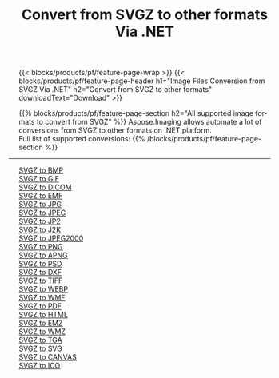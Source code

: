 ﻿---
title: Convert from SVGZ to other formats Via .NET 
weight: 3920
url: /net/conversion/from/svgz 
lang: en
langdirlevel: 2
locales: zh-hans,ja,it,ru,de,es,fr,nl,id,lt,pl,pt,vi,tr,ko,zh-hant,ar,hi,th,sv,cs,uk,he
description: Using Aspose.Imaging you can easily convert from SVGZ to other formats
---

{{< blocks/products/pf/feature-page-wrap >}}
{{< blocks/products/pf/feature-page-header h1="Image Files Conversion from SVGZ Via .NET" h2="Convert from SVGZ to other formats" downloadText="Download" >}}


{{% blocks/products/pf/feature-page-section  h2="All supported image formats to convert from SVGZ" %}}
Aspose.Imaging allows automate a lot of conversions from SVGZ to other formats on .NET platform.
<br/>
Full list of supported conversions:
{{% /blocks/products/pf/feature-page-section %}}
<div class="container-fluid productfamilypage bg-gray">
    <div class="convertypes bg-gray agp-content section">
        <div class="container">
		<hr style="margin-left:-20px;"/>
		<div class="row other-converters">
		    <div class='col-md-2 other-converter remove-lp remove-rp'><a href="/imaging/net/conversion/svgz-to-bmp" >SVGZ to BMP</a></div><div class='col-md-2 other-converter remove-lp remove-rp'><a href="/imaging/net/conversion/svgz-to-gif" >SVGZ to GIF</a></div><div class='col-md-2 other-converter remove-lp remove-rp'><a href="/imaging/net/conversion/svgz-to-dicom" >SVGZ to DICOM</a></div><div class='col-md-2 other-converter remove-lp remove-rp'><a href="/imaging/net/conversion/svgz-to-emf" >SVGZ to EMF</a></div><div class='col-md-2 other-converter remove-lp remove-rp'><a href="/imaging/net/conversion/svgz-to-jpg" >SVGZ to JPG</a></div><div class='col-md-2 other-converter remove-lp remove-rp'><a href="/imaging/net/conversion/svgz-to-jpeg" >SVGZ to JPEG</a></div><div class='col-md-2 other-converter remove-lp remove-rp'><a href="/imaging/net/conversion/svgz-to-jp2" >SVGZ to JP2</a></div><div class='col-md-2 other-converter remove-lp remove-rp'><a href="/imaging/net/conversion/svgz-to-j2k" >SVGZ to J2K</a></div><div class='col-md-2 other-converter remove-lp remove-rp'><a href="/imaging/net/conversion/svgz-to-jpeg2000" >SVGZ to JPEG2000</a></div><div class='col-md-2 other-converter remove-lp remove-rp'><a href="/imaging/net/conversion/svgz-to-png" >SVGZ to PNG</a></div><div class='col-md-2 other-converter remove-lp remove-rp'><a href="/imaging/net/conversion/svgz-to-apng" >SVGZ to APNG</a></div><div class='col-md-2 other-converter remove-lp remove-rp'><a href="/imaging/net/conversion/svgz-to-psd" >SVGZ to PSD</a></div><div class='col-md-2 other-converter remove-lp remove-rp'><a href="/imaging/net/conversion/svgz-to-dxf" >SVGZ to DXF</a></div><div class='col-md-2 other-converter remove-lp remove-rp'><a href="/imaging/net/conversion/svgz-to-tiff" >SVGZ to TIFF</a></div><div class='col-md-2 other-converter remove-lp remove-rp'><a href="/imaging/net/conversion/svgz-to-webp" >SVGZ to WEBP</a></div><div class='col-md-2 other-converter remove-lp remove-rp'><a href="/imaging/net/conversion/svgz-to-wmf" >SVGZ to WMF</a></div><div class='col-md-2 other-converter remove-lp remove-rp'><a href="/imaging/net/conversion/svgz-to-pdf" >SVGZ to PDF</a></div><div class='col-md-2 other-converter remove-lp remove-rp'><a href="/imaging/net/conversion/svgz-to-html" >SVGZ to HTML</a></div><div class='col-md-2 other-converter remove-lp remove-rp'><a href="/imaging/net/conversion/svgz-to-emz" >SVGZ to EMZ</a></div><div class='col-md-2 other-converter remove-lp remove-rp'><a href="/imaging/net/conversion/svgz-to-wmz" >SVGZ to WMZ</a></div><div class='col-md-2 other-converter remove-lp remove-rp'><a href="/imaging/net/conversion/svgz-to-tga" >SVGZ to TGA</a></div><div class='col-md-2 other-converter remove-lp remove-rp'><a href="/imaging/net/conversion/svgz-to-svg" >SVGZ to SVG</a></div><div class='col-md-2 other-converter remove-lp remove-rp'><a href="/imaging/net/conversion/svgz-to-canvas" >SVGZ to CANVAS</a></div><div class='col-md-2 other-converter remove-lp remove-rp'><a href="/imaging/net/conversion/svgz-to-ico" >SVGZ to ICO</a></div>
                </div>
        </div>
    </div>
</div>
<br/>

